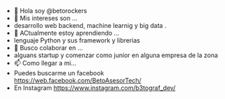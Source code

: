 - 👋 Hola soy @betorockers
- 👀 Mis intereses son ...
- desarrollo web backend, machine learnig y big data .
- 🌱 ACtualmente estoy aprendiendo ...
- lenguaje Python y sus framework y librerias
- 💞️ Busco colaborar en ...
- alguans startup y comenzar como junior en alguna empresa de la zona
- 📫 Como llegar a mi...
- Puedes buscarme un facebook https://web.facebook.com/BetoAsesorTech/
- En Instagram https://www.instagram.com/b3tograf_dev/

<!---
betorockers/betorockers is a ✨ special ✨ repository because its `README.md` (this file) appears on your GitHub profile.
You can click the Preview link to take a look at your changes.
--->
